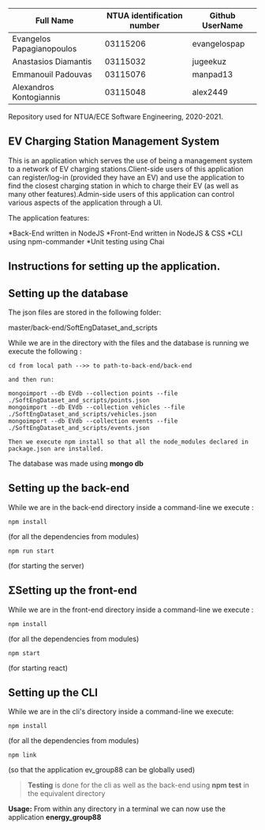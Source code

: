 Full Name  | NTUA identification number | Github UserName 
------------ | ------------- | -------------
Evangelos Papagianopoulos | 03115206 | evangelospap
Anastasios Diamantis | 03115032 | jugeekuz
Emmanouil Padouvas | 03115076 | manpad13
Alexandros Kontogiannis | 03115048 | alex2449

Repository used for NTUA/ECE Software Engineering, 2020-2021.

## EV Charging Station Management System
This is an application which serves the use of being a management system to a network of EV charging stations.Client-side users of this application can register/log-in (provided they have an EV) and use the application to find the closest charging station in which to charge their EV (as well as many other features).Admin-side users of this application can control various aspects of the application through a UI.

The application features:

*Back-End written in NodeJS
*Front-End written in NodeJS & CSS
*CLI using npm-commander
*Unit testing using Chai



## Instructions for setting up the application.



## Setting up the database

The json files are stored in the following folder:

master/back-end/SoftEngDataset_and_scripts

While we are in the directory with the files and the database is running we execute the following :

```
cd from local path -->> to path-to-back-end/back-end

and then run:

mongoimport --db EVdb --collection points --file ./SoftEngDataset_and_scripts/points.json
mongoimport --db EVdb --collection vehicles --file ./SoftEngDataset_and_scripts/vehicles.json
mongoimport --db EVdb --collection events --file ./SoftEngDataset_and_scripts/events.json

Then we execute npm install so that all the node_modules declared in package.json are installed.
```
The database was made using **mongo db**


## Setting up the back-end
While we are in the back-end directory inside a command-line we execute :
```
npm install
```
(for all the dependencies from modules)
```
npm run start 
```
(for starting the server)

## ΣSetting up the front-end
While we are in the front-end directory inside a command-line we execute :
```
npm install
```
(for all the dependencies from modules)
```
npm start 
```
(for starting react)



## Setting up the CLI 
While we are in the cli's directory inside a command-line we execute:
```
npm install
```
(for all the dependencies from modules)
```
npm link
```
(so that the application ev_group88 can be globally used)

> **Testing** is done for the cli as well as the back-end using **npm test** in the equivalent directory

 **Usage:** 
 From within any directory in a terminal we can now use the application **energy_group88**
 
